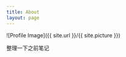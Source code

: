 ```yaml
---
title: About
layout: page
---
```

![Profile Image]({{ site.url }}/{{ site.picture }})

<p>整理一下之前笔记</p>






